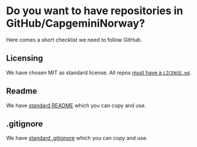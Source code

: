 # Do you want to have repositories in GitHub/CapgeminiNorway?  

Here comes a short checklist we need to follow GitHub.

## Licensing
We have chosen MIT as standard license. All repos [must have a `LICENSE.md`](LICENSING.md).

## Readme
We have [standard README](README.template.md) which you can copy and use.

## .gitignore  
We have [standard .gitignore](.gitignore) which you can copy and use.  

